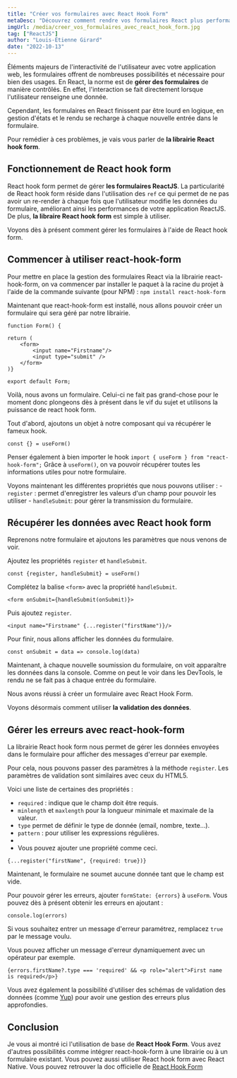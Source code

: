 ```yaml
---
title: "Créer vos formulaires avec React Hook Form"
metaDesc: "Découvrez comment rendre vos formulaires React plus performants et plus propre avec la librairie React Hook Form"
imgUrl: /media/creer_vos_formulaires_avec_react_hook_form.jpg
tag: ["ReactJS"]
author: "Louis-Étienne Girard"
date: "2022-10-13"
---
```


Éléments majeurs de l'interactivité de l'utilisateur avec votre application web, les formulaires offrent de nombreuses possibilités et nécessaire pour bien des usages. En React, la norme est de **gérer des formulaires** de manière contrôlés. En effet, l'interaction se fait directement lorsque l'utilisateur renseigne une donnée.

Cependant, les formulaires en React finissent par être lourd en logique, en gestion d'états et le rendu se recharge à chaque nouvelle entrée dans le formulaire.

Pour remédier à ces problèmes, je vais vous parler de **la librairie React hook form**.

## Fonctionnement de React hook form

React hook form permet de gérer **les formulaires ReactJS**. La particularité de React hook form réside dans l'utilisation des `ref` ce qui permet de ne pas avoir un re-render à chaque fois que l'utilisateur modifie les données du formulaire, améliorant ainsi les performances de votre application ReactJS. De plus, **la libraire React hook form** est simple à utiliser.

Voyons dès à présent comment gérer les formulaires à l'aide de React hook form.

## Commencer à utiliser react-hook-form

Pour mettre en place la gestion des formulaires React via la librairie react-hook-form, on va commencer par installer le paquet à la racine du projet à l'aide de la commande suivante (pour NPM) : `npm install react-hook-form`

Maintenant que react-hook-form est installé, nous allons pouvoir créer un formulaire qui sera géré par notre librairie.

```JS
function Form() {

return (
	<form>
		<input name="Firstname"/>
		<input type="submit" />
	</form>
)}

export default Form;
```

Voilà, nous avons un formulaire. Celui-ci ne fait pas grand-chose pour le moment donc plongeons dès à présent dans le vif du sujet et utilisons la puissance de react hook form.

Tout d'abord, ajoutons un objet à notre composant qui va récupérer le fameux hook.

```JS
const {} = useForm()
```

Penser également à bien importer le hook `import { useForm } from "react-hook-form";` Grâce à `useForm()`, on va pouvoir récupérer toutes les informations utiles pour notre formulaire.

Voyons maintenant les différentes propriétés que nous pouvons utiliser : - `register` : permet d'enregistrer les valeurs d'un champ pour pouvoir les utiliser - `handleSubmit`: pour gérer la transmission du formulaire.

## Récupérer les données avec React hook form

Reprenons notre formulaire et ajoutons les paramètres que nous venons de voir.

Ajoutez les propriétés `register` et `handleSubmit`.

```JS
const {register, handleSubmit} = useForm()
```

Complétez la balise `<form>` avec la propriété `handleSubmit`.

```JS
<form onSubmit={handleSubmit(onSubmit)}>
```

Puis ajoutez `register`.

```JS
<input name="Firstname" {...register("firstName")}/>
```

Pour finir, nous allons afficher les données du formulaire.

```JS
const onSubmit = data => console.log(data)
```

Maintenant, à chaque nouvelle soumission du formulaire, on voit apparaître les données dans la console.
Comme on peut le voir dans les DevTools, le rendu ne se fait pas à chaque entrée du formulaire.

Nous avons réussi à créer un formulaire avec React Hook Form.

Voyons désormais comment utiliser **la validation des données**.

## Gérer les erreurs avec react-hook-form

La librairie React hook form nous permet de gérer les données envoyées dans le formulaire pour afficher des messages d'erreur par exemple.

Pour cela, nous pouvons passer des paramètres à la méthode `register`. Les paramètres de validation sont similaires avec ceux du HTML5.

Voici une liste de certaines des propriétés :

-   `required` : indique que le champ doit être requis.
-   `minlength` et `maxlength` pour la longueur minimale et maximale de la valeur.
-   `type` permet de définir le type de donnée (email, nombre, texte...).
-   `pattern` : pour utiliser les expressions régulières.
-
-   Vous pouvez ajouter une propriété comme ceci.

```Js
{...register("firstName", {required: true})}
```

Maintenant, le formulaire ne soumet aucune donnée tant que le champ est vide.

Pour pouvoir gérer les erreurs, ajouter `formState: {errors}` à `useForm`. Vous pouvez dès à présent obtenir les erreurs en ajoutant :

```JS
console.log(errors)
```

Si vous souhaitez entrer un message d'erreur paramétrez, remplacez `true` par le message voulu.

Vous pouvez afficher un message d'erreur dynamiquement avec un opérateur par exemple.

```JS
{errors.firstName?.type === 'required' && <p role="alert">First name is required</p>}
```

Vous avez également la possibilité d'utiliser des schémas de validation des données (comme [Yup](https://github.com/jquense/yup)) pour avoir une gestion des erreurs plus approfondies.

## Conclusion

Je vous ai montré ici l'utilisation de base de **React Hook Form**. Vous avez d'autres possibilités comme intégrer react-hook-form à une librairie ou à un formulaire existant. Vous pouvez aussi utiliser React hook form avec React Native. Vous pouvez retrouver la doc officielle de [React Hook Form](https://react-hook-form.com/)
